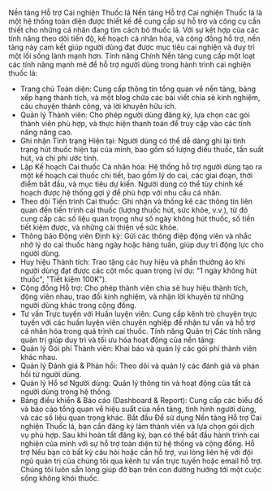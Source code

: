 Nền tảng Hỗ trợ Cai nghiện Thuốc lá
Nền tảng Hỗ trợ Cai nghiện Thuốc lá là một hệ thống toàn diện được thiết kế để cung cấp sự hỗ trợ và công cụ cần thiết cho những cá nhân đang tìm cách bỏ thuốc lá. Với sự kết hợp của các tính năng theo dõi tiến độ, kế hoạch cá nhân hóa, và cộng đồng hỗ trợ, nền tảng này cam kết giúp người dùng đạt được mục tiêu cai nghiện và duy trì một lối sống lành mạnh hơn.
Tính năng Chính
Nền tảng cung cấp một loạt các tính năng mạnh mẽ để hỗ trợ người dùng trong hành trình cai nghiện thuốc lá:
 * Trang chủ Toàn diện: Cung cấp thông tin tổng quan về nền tảng, bảng xếp hạng thành tích, và một blog chứa các bài viết chia sẻ kinh nghiệm, câu chuyện thành công, và lời khuyên hữu ích.
 * Quản lý Thành viên: Cho phép người dùng đăng ký, lựa chọn các gói thành viên phù hợp, và thực hiện thanh toán để truy cập vào các tính năng nâng cao.
 * Ghi nhận Tình trạng Hiện tại: Người dùng có thể dễ dàng ghi lại tình trạng hút thuốc hiện tại của mình, bao gồm số lượng điếu thuốc, tần suất hút, và chi phí ước tính.
 * Lập Kế hoạch Cai thuốc Cá nhân hóa: Hệ thống hỗ trợ người dùng tạo ra một kế hoạch cai thuốc chi tiết, bao gồm lý do cai, các giai đoạn, thời điểm bắt đầu, và mục tiêu dự kiến. Người dùng có thể tùy chỉnh kế hoạch được hệ thống gợi ý để phù hợp với nhu cầu cá nhân.
 * Theo dõi Tiến trình Cai thuốc: Ghi nhận và thống kê các thông tin liên quan đến tiến trình cai thuốc (lượng thuốc hút, sức khỏe, v.v.), từ đó cung cấp các số liệu quan trọng như số ngày không hút thuốc, số tiền tiết kiệm được, và những cải thiện về sức khỏe.
 * Thông báo Động viên Định kỳ: Gửi các thông điệp động viên và nhắc nhở lý do cai thuốc hàng ngày hoặc hàng tuần, giúp duy trì động lực cho người dùng.
 * Huy hiệu Thành tích: Trao tặng các huy hiệu và phần thưởng ảo khi người dùng đạt được các cột mốc quan trọng (ví dụ: "1 ngày không hút thuốc", "Tiết kiệm 100K").
 * Cộng đồng Hỗ trợ: Cho phép thành viên chia sẻ huy hiệu thành tích, động viên nhau, trao đổi kinh nghiệm, và nhận lời khuyên từ những người dùng khác trong cộng đồng.
 * Tư vấn Trực tuyến với Huấn luyện viên: Cung cấp kênh trò chuyện trực tuyến với các huấn luyện viên chuyên nghiệp để nhận tư vấn và hỗ trợ cá nhân hóa trong quá trình cai thuốc.
Tính năng Quản trị
Các tính năng quản trị giúp duy trì và tối ưu hóa hoạt động của nền tảng:
 * Quản lý Gói phí Thành viên: Khai báo và quản lý các gói phí thành viên khác nhau.
 * Quản lý Đánh giá & Phản hồi: Theo dõi và quản lý các đánh giá và phản hồi từ người dùng.
 * Quản lý Hồ sơ Người dùng: Quản lý thông tin và hoạt động của tất cả người dùng trong hệ thống.
 * Bảng điều khiển & Báo cáo (Dashboard & Report): Cung cấp các biểu đồ và báo cáo tổng quan về hiệu suất của nền tảng, tình hình người dùng, và các số liệu quan trọng khác.
Bắt đầu
Để sử dụng Nền tảng Hỗ trợ Cai nghiện Thuốc lá, bạn cần đăng ký làm thành viên và lựa chọn gói dịch vụ phù hợp. Sau khi hoàn tất đăng ký, bạn có thể bắt đầu hành trình cai nghiện của mình với sự hỗ trợ toàn diện từ hệ thống và cộng đồng.
Hỗ trợ
Nếu bạn có bất kỳ câu hỏi hoặc cần hỗ trợ, vui lòng liên hệ với đội ngũ quản trị của chúng tôi qua kênh tư vấn trực tuyến hoặc email hỗ trợ. Chúng tôi luôn sẵn lòng giúp đỡ bạn trên con đường hướng tới một cuộc sống không khói thuốc.
